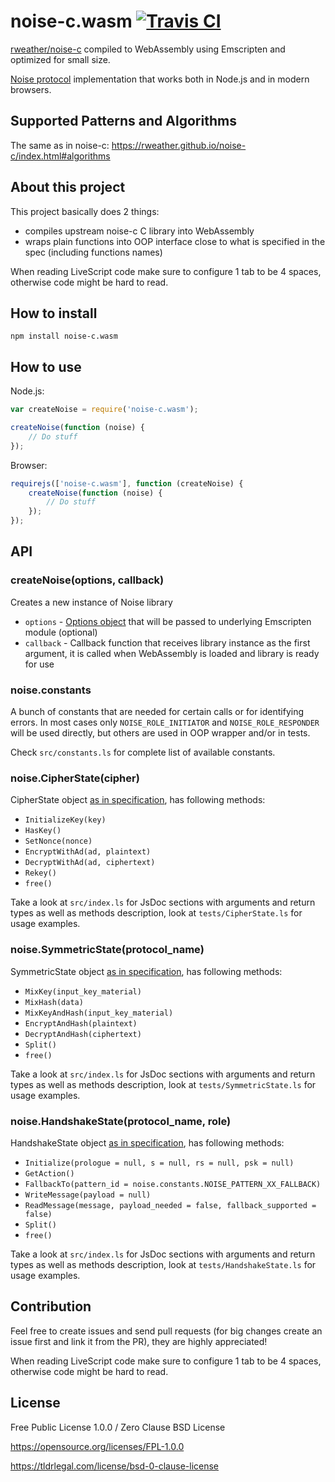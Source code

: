 # noise-c.wasm [![Travis CI](https://img.shields.io/travis/nazar-pc/noise-c.wasm/master.svg?label=Travis%20CI)](https://travis-ci.org/nazar-pc/noise-c.wasm)
[rweather/noise-c](https://github.com/rweather/noise-c) compiled to WebAssembly using Emscripten and optimized for small size.

[Noise protocol](https://noiseprotocol.org/) implementation that works both in Node.js and in modern browsers.

## Supported Patterns and Algorithms
The same as in noise-c: https://rweather.github.io/noise-c/index.html#algorithms

## About this project
This project basically does 2 things:
* compiles upstream noise-c C library into WebAssembly
* wraps plain functions into OOP interface close to what is specified in the spec (including functions names)

When reading LiveScript code make sure to configure 1 tab to be 4 spaces, otherwise code might be hard to read.

## How to install
```
npm install noise-c.wasm
```

## How to use
Node.js:
```js
var createNoise = require('noise-c.wasm');

createNoise(function (noise) {
    // Do stuff
});
```
Browser:
```js
requirejs(['noise-c.wasm'], function (createNoise) {
    createNoise(function (noise) {
        // Do stuff
    });
});
```

## API

### createNoise(options, callback)
Creates a new instance of Noise library
* `options` - [Options object](https://kripken.github.io/emscripten-site/docs/api_reference/module.html#affecting-execution) that will be passed to underlying Emscripten module (optional)
* `callback` - Callback function that receives library instance as the first argument, it is called when WebAssembly is loaded and library is ready for use

### noise.constants
A bunch of constants that are needed for certain calls or for identifying errors.
In most cases only `NOISE_ROLE_INITIATOR` and `NOISE_ROLE_RESPONDER` will be used directly, but others are used in OOP wrapper and/or in tests.

Check `src/constants.ls` for complete list of available constants.

### noise.CipherState(cipher)
CipherState object [as in specification](http://noiseprotocol.org/noise.html#the-cipherstate-object), has following methods:
* `InitializeKey(key)`
* `HasKey()`
* `SetNonce(nonce)`
* `EncryptWithAd(ad, plaintext)`
* `DecryptWithAd(ad, ciphertext)`
* `Rekey()`
* `free()`

Take a look at `src/index.ls` for JsDoc sections with arguments and return types as well as methods description, look at `tests/CipherState.ls` for usage examples.

### noise.SymmetricState(protocol_name)
SymmetricState object [as in specification](http://noiseprotocol.org/noise.html#the-symmetricstate-object), has following methods:
* `MixKey(input_key_material)`
* `MixHash(data)`
* `MixKeyAndHash(input_key_material)`
* `EncryptAndHash(plaintext)`
* `DecryptAndHash(ciphertext)`
* `Split()`
* `free()`

Take a look at `src/index.ls` for JsDoc sections with arguments and return types as well as methods description, look at `tests/SymmetricState.ls` for usage examples.

### noise.HandshakeState(protocol_name, role)
HandshakeState object [as in specification](http://noiseprotocol.org/noise.html#the-handshakestate-object), has following methods:
* `Initialize(prologue = null, s = null, rs = null, psk = null)`
* `GetAction()`
* `FallbackTo(pattern_id = noise.constants.NOISE_PATTERN_XX_FALLBACK)`
* `WriteMessage(payload = null)`
* `ReadMessage(message, payload_needed = false, fallback_supported = false)`
* `Split()`
* `free()`

Take a look at `src/index.ls` for JsDoc sections with arguments and return types as well as methods description, look at `tests/HandshakeState.ls` for usage examples.

## Contribution
Feel free to create issues and send pull requests (for big changes create an issue first and link it from the PR), they are highly appreciated!

When reading LiveScript code make sure to configure 1 tab to be 4 spaces, otherwise code might be hard to read.

## License
Free Public License 1.0.0 / Zero Clause BSD License

https://opensource.org/licenses/FPL-1.0.0

https://tldrlegal.com/license/bsd-0-clause-license
